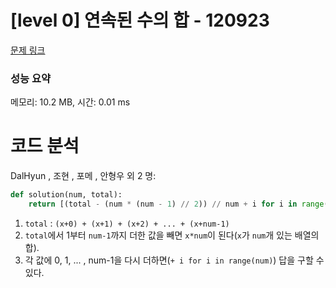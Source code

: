 # [level 0] 연속된 수의 합 - 120923 

[문제 링크](https://school.programmers.co.kr/learn/courses/30/lessons/120923) 

### 성능 요약

메모리: 10.2 MB, 시간: 0.01 ms

# 코드 분석
DalHyun , 조현 , 포메 , 안형우 외 2 명:
```python
def solution(num, total):
    return [(total - (num * (num - 1) // 2)) // num + i for i in range(num)]
```
1. `total` : `(x+0) + (x+1) + (x+2) + ... + (x+num-1)`
2. `total`에서 1부터 `num-1`까지 더한 값을 빼면 `x*num`이 된다(`x`가 `num`개 있는 배열의 합).
3. 각 값에 0, 1, ... , num-1을 다시 더하면(`+ i for i in range(num)`) 답을 구할 수 있다.